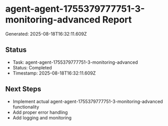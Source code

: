 # agent-agent-1755379777751-3-monitoring-advanced Report

Generated: 2025-08-18T16:32:11.609Z

## Status
- Task: agent-agent-1755379777751-3-monitoring-advanced
- Status: Completed
- Timestamp: 2025-08-18T16:32:11.609Z

## Next Steps
- Implement actual agent-agent-1755379777751-3-monitoring-advanced functionality
- Add proper error handling
- Add logging and monitoring
